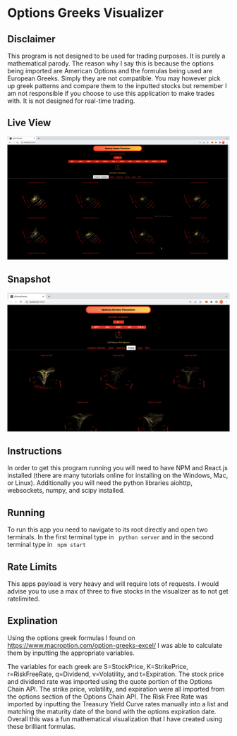 # Options Greeks Visualizer

## Disclaimer
This program is not designed to be used for trading purposes. It is purely a mathematical parody. The reason why I say this is because the options being imported are American Options and the formulas being used are European Greeks. Simply they are not compatible. You may however pick up greek patterns and compare them to the inputted stocks but remember I am not responsible if you choose to use this application to make trades with. It is not designed for real-time trading.

## Live View
![alt](https://github.com/marscolony2040/OpGreeks/blob/main/images/algo.gif)

## Snapshot
![alt](https://github.com/marscolony2040/OpGreeks/blob/main/images/runner.png)

## Instructions
In order to get this program running you will need to have NPM and React.js installed (there are many tutorials online for installing on the Windows, Mac, or Linux). Additionally you will need the python libraries aiohttp, websockets, numpy, and scipy installed.

## Running
To run this app you need to navigate to its root directly and open two terminals. In the first terminal type in ``` python server``` and in the second terminal type in ``` npm start```

## Rate Limits
This apps payload is very heavy and will require lots of requests. I would advise you to use a max of three to five stocks in the visualizer as to not get ratelimited.

## Explination
Using the options greek formulas I found on https://www.macroption.com/option-greeks-excel/ I was able to calculate them by inputting the appropriate variables. 

The variables for each greek are S=StockPrice, K=StrikePrice, r=RiskFreeRate, q=Dividend, v=Volatility, and t=Expiration. The stock price and dividend rate was imported using the quote portion of the Options Chain API. The strike price, volatility, and expiration were all imported from the options section of the Options Chain API. The Risk Free Rate was imported by inputting the Treasury Yield Curve rates manually into a list and matching the maturity date of the bond with the options expiration date. Overall this was a fun mathematical visualization that I have created using these brilliant formulas.


